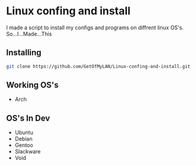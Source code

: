 # Linux confing and install
I made a script to install my configs and programs on diffrent linux OS's. So...I...Made...This
## Installing
```bash
git clone https://github.com/GetOfMyLAN/Linux-confing-and-install.git
```
## Working OS's
* Arch
## OS's In Dev
* Ubuntu
* Debian
* Gentoo
* Slackware
* Void

